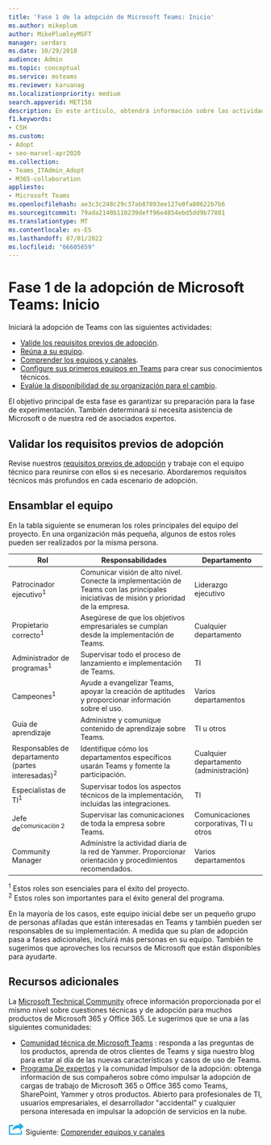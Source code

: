 ```yaml
---
title: 'Fase 1 de la adopción de Microsoft Teams: Inicio'
ms.author: mikeplum
author: MikePlumleyMSFT
manager: serdars
ms.date: 10/29/2018
audience: Admin
ms.topic: conceptual
ms.service: msteams
ms.reviewer: karuanag
ms.localizationpriority: medium
search.appverid: MET150
description: En este artículo, obtendrá información sobre las actividades en la fase de inicio de la adopción de Microsoft Teams. Comprender los procedimientos recomendados de configuración y planificación de equipos de Microsoft Teams.
f1.keywords:
- CSH
ms.custom:
- Adopt
- seo-marvel-apr2020
ms.collection:
- Teams_ITAdmin_Adopt
- M365-collaboration
appliesto:
- Microsoft Teams
ms.openlocfilehash: ae3c3c248c29c37ab87893ee127e0fa80622b7b6
ms.sourcegitcommit: 79ada2140b110239deff96e4854ebd5dd9b77881
ms.translationtype: MT
ms.contentlocale: es-ES
ms.lasthandoff: 07/01/2022
ms.locfileid: "66605659"
---
```

# <a name="microsoft-teams-adoption-phase-1---start"></a>Fase 1 de la adopción de Microsoft Teams: Inicio

Iniciará la adopción de Teams con las siguientes actividades:

- [Valide los requisitos previos de adopción](#validate-adoption-prerequisites).
- [Reúna a su equipo](#assemble-your-team).
- [Comprender los equipos y canales](teams-adoption-understand-teams-and-channels.md).
- [Configure sus primeros equipos en Teams](teams-adoption-your-first-teams.md) para crear sus conocimientos técnicos.
- [Evalúe la disponibilidad de su organización para el cambio](teams-adoption-assess-readiness.md).

El objetivo principal de esta fase es garantizar su preparación para la fase de experimentación. También determinará si necesita asistencia de Microsoft o de nuestra red de asociados expertos.  

## <a name="validate-adoption-prerequisites"></a>Validar los requisitos previos de adopción

Revise nuestros [requisitos previos de adopción](teams-adoption-get-started.md#adoption-prerequisites) y trabaje con el equipo técnico para reunirse con ellos si es necesario. Abordaremos requisitos técnicos más profundos en cada escenario de adopción.

## <a name="assemble-your-team"></a>Ensamblar el equipo

En la tabla siguiente se enumeran los roles principales del equipo del proyecto. En una organización más pequeña, algunos de estos roles pueden ser realizados por la misma persona.

| Rol | Responsabilidades | Departamento |
| ---- | ---------------- | ---------- |
| Patrocinador ejecutivo<sup>1</sup> | Comunicar visión de alto nivel. Conecte la implementación de Teams con las principales iniciativas de misión y prioridad de la empresa. | Liderazgo ejecutivo |
| Propietario correcto<sup>1</sup> | Asegúrese de que los objetivos empresariales se cumplan desde la implementación de Teams. | Cualquier departamento |
| Administrador de programas<sup>1</sup> | Supervisar todo el proceso de lanzamiento e implementación de Teams. | TI |
| Campeones<sup>1</sup> | Ayude a evangelizar Teams, apoyar la creación de aptitudes y proporcionar información sobre el uso. | Varios departamentos |
| Guía de aprendizaje | Administre y comunique contenido de aprendizaje sobre Teams. | TI u otros |
| Responsables de departamento (partes interesadas)<sup>2</sup> | Identifique cómo los departamentos específicos usarán Teams y fomente la participación. | Cualquier departamento (administración) |
| Especialistas de TI<sup>1</sup> | Supervisar todos los aspectos técnicos de la implementación, incluidas las integraciones. | TI |
| Jefe de<sup>comunicación 2</sup> | Supervisar las comunicaciones de toda la empresa sobre Teams. | Comunicaciones corporativas, TI u otros |
| Community Manager | Administre la actividad diaria de la red de Yammer. Proporcionar orientación y procedimientos recomendados. | Varios departamentos |

<sup>1</sup> Estos roles son esenciales para el éxito del proyecto.</br>
<sup>2</sup> Estos roles son importantes para el éxito general del programa.

En la mayoría de los casos, este equipo inicial debe ser un pequeño grupo de personas afiladas que están interesadas en Teams y también pueden ser responsables de su implementación. A medida que su plan de adopción pasa a fases adicionales, incluirá más personas en su equipo. También te sugerimos que aproveches los recursos de Microsoft que están disponibles para ayudarte. 

## <a name="additional-resources"></a>Recursos adicionales

La [Microsoft Technical Community](https://aka.ms/TechCommunity) ofrece información proporcionada por el mismo nivel sobre cuestiones técnicas y de adopción para muchos productos de Microsoft 365 y Office 365. Le sugerimos que se una a las siguientes comunidades:

- [Comunidad técnica de Microsoft Teams](https://aka.ms/TeamsCommunity) : responda a las preguntas de los productos, aprenda de otros clientes de Teams y siga nuestro blog para estar al día de las nuevas características y casos de uso de Teams. 
- [Programa De expertos](https://aka.ms/O365Champions) y la comunidad Impulsor de la adopción: obtenga información de sus compañeros sobre cómo impulsar la adopción de cargas de trabajo de Microsoft 365 o Office 365 como Teams, SharePoint, Yammer y otros productos. Abierto para profesionales de TI, usuarios empresariales, el desarrollador "accidental" y cualquier persona interesada en impulsar la adopción de servicios en la nube.  


![Un icono que representa el paso siguiente.](media/teams-adoption-next-icon.png) Siguiente: [Comprender equipos y canales](teams-adoption-understand-teams-and-channels.md)

